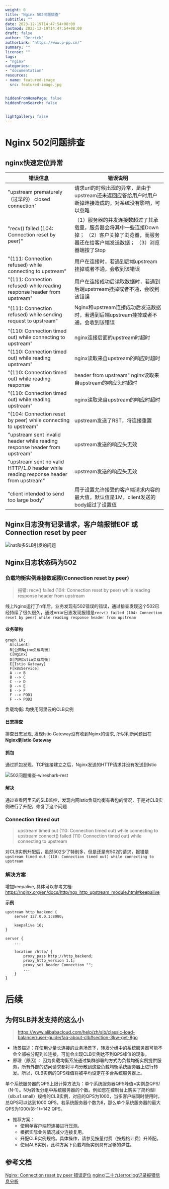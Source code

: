 ```yaml
---
weight: 0
title: "Nginx 502问题排查"
subtitle: ""
date: 2023-12-19T14:47:54+08:00
lastmod: 2023-12-19T14:47:54+08:00
draft: false
author: "Derrick"
authorLink: "https://www.p-pp.cn/"
summary: ""
license: ""
tags:
- "nginx"
categories: 
- "documentation"
resources:
- name: featured-image
  src: featured-image.jpg


hiddenFromHomePage: false
hiddenFromSearch: false


lightgallery: false
---
```


# Nginx 502问题排查

## nginx快速定位异常

| 错误信息                                                                             | 错误说明                                                                                                                                          |
| ------------------------------------------------------------------------------------ | ------------------------------------------------------------------------------------------------------------------------------------------------- |
| "upstream prematurely（过早的） closed connection"                                   | 请求uri的时候出现的异常，是由于upstream还未返回应答给用户时用户断掉连接造成的，对系统没有影响，可以忽略                                           |
| "recv() failed (104: Connection reset by peer)"                                      | （1）服务器的并发连接数超过了其承载量，服务器会将其中一些连接Down掉； （2）客户关掉了浏览器，而服务器还在给客户端发送数据； （3）浏览器端按了Stop |
| "(111: Connection refused) while connecting to upstream"                             | 用户在连接时，若遇到后端upstream挂掉或者不通，会收到该错误                                                                                        |
| "(111: Connection refused) while reading response header from upstream"              | 用户在连接成功后读取数据时，若遇到后端upstrream挂掉或者不通，会收到该错误                                                                         |
| "(111: Connection refused) while sending request to upstream"                        | Nginx和upstream连接成功后发送数据时，若遇到后端upstream挂掉或者不通，会收到该错误                                                                 |
| "(110: Connection timed out) while connecting to upstream"                           | nginx连接后面的upstream时超时                                                                                                                     |
| "(110: Connection timed out) while reading upstream"                                 | nginx读取来自upstream的响应时超时                                                                                                                 |
| "(110: Connection timed out) while reading response                                  | header from upstream"	nginx读取来自upstream的响应头时超时                                                                                         |
| "(110: Connection timed out) while reading upstream"                                 | nginx读取来自upstream的响应时超时                                                                                                                 |
| "(104: Connection reset by peer) while connecting to upstream"                       | upstream发送了RST，将连接重置                                                                                                                     |
| "upstream sent invalid header while reading response header from upstream"           | upstream发送的响应头无效                                                                                                                          |
| "upstream sent no valid HTTP/1.0 header while reading response header from upstream" | upstream发送的响应头无效                                                                                                                          |
| "client intended to send too large body"                                             | 用于设置允许接受的客户端请求内容的最大值，默认值是1M，client发送的body超过了设置值                                                                |

## Nginx日志没有记录请求，客户端报错EOF 或 Connection reset by peer

![nat和多SLB引发的问题](./nat和多SLB引发的问题.png)


## Nginx日志状态码为502

### 负载均衡实例连接数超限(Connection reset by peer)

> 报错: recv() failed (104: Connection reset by peer) while reading response header from upstream

线上Nginx运行了n年后，业务发现有502错误的错误，通过排查发现这个502已经持续了很久很久，通过error日志发现报错是`recv() failed (104: Connection reset by peer) while reading response header from upstream`

#### 业务架构

```mermaid
graph LR;
  A[client]
  B[公网Nginx负载均衡]
  C[Nginx]
  D[内网Istio负载均衡]
  E[Istio Gateway]
  F[k8sService]
  A --> B 
  B --> C 
  C --> D 
  D --> E
  E --> F
  F --> POD1
  F --> POD2
```

负载均衡: 均使用阿里云的CLB实例

#### 日志排查

排查日志发现, 发现Istio Gateway没有收到Nginx的请求, 所以判断问题出在 **Nginx到Istio Gateway**

#### 抓包

通过抓包发现，TCP连接建立之后，Nginx发送的HTTP请求并没有发送到Istio

![502问题排查-wireshark-rest](./featured-image.jpg "502问题排查-wireshark-rest")

#### 解决

通过查看阿里云的SLB监控，发现内网Istio负载均衡有丢包的情况，于是对CLB实例进行了升配，修复了这个问题

### Connection timed out
> upstream timed out (110: Connection timed out) while connecting to upstream
> connect() failed (110: Connection timed out) while connecting to upstream

对CLB实例升配后，虽然502少了特别多，但是还是有502的请求，报错是`upstream timed out (110: Connection timed out) while connecting to upstream`

### 解决方案
增加keepalive, 具体可以参考文档: https://nginx.org/en/docs/http/ngx_http_upstream_module.html#keepalive

**示例**

```
upstream http_backend {
    server 127.0.0.1:8080;

    keepalive 16;
}

server {
    ...

    location /http/ {
        proxy_pass http://http_backend;
        proxy_http_version 1.1;
        proxy_set_header Connection "";
        ...
    }
}
```

# 后续

## 为何SLB并发支持的这么小
> https://www.alibabacloud.com/help/zh/slb/classic-load-balancer/user-guide/faq-about-clb#section-3kw-gvt-8go

* 场景描述：在使用少量长连接的业务场景下，转发分组中的系统服务器可能不会全部被分配到长连接，可能会出现CLB实例达不到QPS峰值的现象。
* 原理（原因）：
因为负载均衡系统通过集群部署的方式为负载均衡实例提供服务，所有外部的访问请求都将平均分散到这些负载均衡系统服务器上进行转发。所以，CLB实例的QPS峰值将被平均设定在多台系统服务器上。

单个系统服务器的QPS上限计算方法为：单个系统服务器QPS峰值=实例总QPS/（N-1）。N为转发分组中系统服务器的个数。例如您在控制台上购买了简约型I（slb.s1.small）规格的CLB实例，对应的QPS为1000，当多客户端同时使用时，总QPS可以达到1000 QPS。若系统服务器个数为8，那么单个系统服务器的最大QPS为1000/(8-1)=142 QPS。

* 推荐方案：
  * 使用单客户端短连接进行压测。
  * 根据实际业务情况减少连接复用。
  * 升配CLB实例规格。具体操作，请参见按量付费（按规格计费）升降配。
  * 使用ALB实例，此种方案下负载均衡实例具有足够的弹性。

## 参考文档
[Nginx: Connection reset by peer 错误定位](https://blog.csdn.net/zzhongcy/article/details/89090193)
[nginx(二十九)error.log记录报错信息分析](https://blog.csdn.net/wzj_110/article/details/124391355)